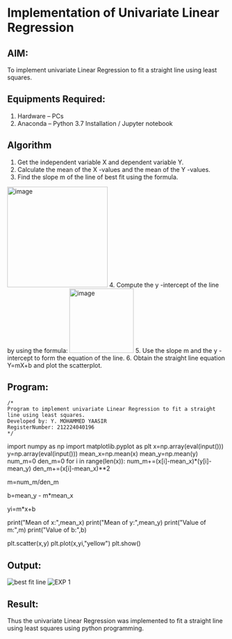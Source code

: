 # Implementation of Univariate Linear Regression
## AIM:
To implement univariate Linear Regression to fit a straight line using least squares.

## Equipments Required:
1. Hardware – PCs
2. Anaconda – Python 3.7 Installation / Jupyter notebook

## Algorithm
1. Get the independent variable X and dependent variable Y.
2. Calculate the mean of the X -values and the mean of the Y -values.
3. Find the slope m of the line of best fit using the formula. 
<img width="231" alt="image" src="https://user-images.githubusercontent.com/93026020/192078527-b3b5ee3e-992f-46c4-865b-3b7ce4ac54ad.png">
4. Compute the y -intercept of the line by using the formula:
<img width="148" alt="image" src="https://user-images.githubusercontent.com/93026020/192078545-79d70b90-7e9d-4b85-9f8b-9d7548a4c5a4.png">
5. Use the slope m and the y -intercept to form the equation of the line.
6. Obtain the straight line equation Y=mX+b and plot the scatterplot.

## Program:
```
/*
Program to implement univariate Linear Regression to fit a straight line using least squares.
Developed by: Y. MOHAMMED YAASIR 
RegisterNumber: 212224040196  
*/
```
import numpy as np
import matplotlib.pyplot as plt
x=np.array(eval(input()))
y=np.array(eval(input()))
mean_x=np.mean(x)
mean_y=np.mean(y)
num_m=0
den_m=0
for i in range(len(x)):
    num_m+=(x[i]-mean_x)*(y[i]-mean_y)
    den_m+=(x[i]-mean_x)**2

m=num_m/den_m

b=mean_y - m*mean_x 

yi=m*x+b

print("Mean of x:",mean_x)
print("Mean of y:",mean_y)
print("Value of m:",m)
print("Value of b:",b)


plt.scatter(x,y)
plt.plot(x,yi,"yellow")
plt.show()

## Output:
![best fit line](sam.png)
![EXP 1](https://github.com/user-attachments/assets/e2e980b3-e5f0-4f6d-be1e-0290c142dac2)



## Result:
Thus the univariate Linear Regression was implemented to fit a straight line using least squares using python programming.
